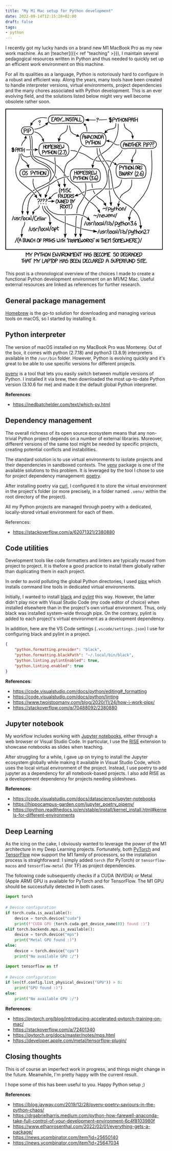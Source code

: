 ```yaml
---
title: "My M1 Mac setup for Python development"
date: 2022-09-14T12:15:28+02:00
draft: false
tags:
- python
---
```


I recently got my lucky hands on a brand new M1 MacBook Pro as my new work machine. As an [teacher]({{< ref "teaching" >}}), I maintain several pedagogical resources written in Python and thus needed to quickly set up an efficient work environment on this machine.

For all its qualities as a language, Python is notoriously hard to configure in a robust and efficient way. Along the years, many tools have been created to handle interpreter versions, virtual environments, project dependencies and the many chores associated with Python development. This is an ever evolving field, and the solutions listed below might very well become obsolete rather soon.

[![There's an xkcd for that, too!](images/python_environment.png)](https://xkcd.com/1987/)

This post is a chronological overview of the choices I made to create a functional Python development environment on an M1/M2 Mac. Useful external resources are linked as references for further research.

## General package management

[Homebrew](https://brew.sh) is the go-to solution for downloading and managing various tools on macOS, so I started by installing it.

## Python interpreter

The version of macOS installed on my MacBook Pro was Monterey. Out of the box, it comes with python (2.7.18) and python3 (3.8.9) interpreters available in the `/usr/bin` folder. However, Python is evolving quickly and it's great to be able to use specific versions for different projects.

[pyenv](https://github.com/pyenv/pyenv) is a tool that lets you easily switch between multiple versions of Python. I installed it via brew, then downloaded the most up-to-date Python version (3.10.6 for me) and made it the default global Python interpreter.

**References**:

- <https://nedbatchelder.com/text/which-py.html>

## Dependency management

The overall richness of its open source ecosystem means that any non-trivial Python project depends on a number of external libraries. Moreover, different versions of the same tool might be needed by specific projects, creating potential conflicts and instabilities.

The standard solution is to use virtual environments to isolate projects and their dependencies in sandboxed contexts. The [venv](https://docs.python.org/3/library/venv.html) package is one of the available solutions to this problem. It is leveraged by the tool I chose to use for project dependency management: [poetry](https://python-poetry.org/).

After installing poetry via [curl](https://curl.se/), I configured it to store the virtual environment in the project's folder (or more precisely, in a folder named `.venv/` within the root directory of the project).

All my Python projects are managed through poetry with a dedicated, locally-stored virtual environment for each of them.

References:

- <https://stackoverflow.com/a/62071321/2380880>

## Code utilities

Development tools like code formatters and linters are typically reused from project to project. It is thefore a good practice to install them globally rather than duplicating them in each project.

In order to avoid polluting the global Python directories, I used [pipx](https://github.com/pypa/pipx) which installs command line tools in dedicated virtual environments.

Initially, I wanted to install [black](https://github.com/psf/black) and [pylint](https://github.com/PyCQA/pylint) this way. However, the latter didn't play nice with Visual Studio Code (my code editor of choice) when installed elsewhere than in the project's own virtual environment. Thus, only black was installed system-wide through pipx. On the contrary, pylint is added to each project's virtual environment as a development dependency.

In addition, here are the VS Code settings (`.vscode/settings.json`) I use for configuring black and pylint in a project.

```json
{
    "python.formatting.provider": "black",
    "python.formatting.blackPath": "~/.local/bin/black",
    "python.linting.pylintEnabled": true,
    "python.linting.enabled": true
}
```

**References**:

- <https://code.visualstudio.com/docs/python/editing#_formatting>
- <https://code.visualstudio.com/docs/python/linting>
- <https://www.twoistoomany.com/blog/2020/11/24/how-i-work-pipx/>
- <https://stackoverflow.com/q/70488092/2380880>

## Jupyter notebook

My workflow includes working with [Jupyter notebooks](https://github.com/jupyter/notebook), either through a web browser or Visual Studio Code. In particular, I use the [RISE](https://rise.readthedocs.io) extension to showcase notebooks as slides when teaching.

After struggling for a while, I gave up on trying to install the Jupyter ecosystem globally while making it available in Visual Studio Code, which uses the local virtual environment of the project. Instead, I use poetry to add jupyter as a dependency for all notebook-based projects. I also add RISE as a developement dependency for projects needing slideshows.

**References**:

- <https://code.visualstudio.com/docs/datascience/jupyter-notebooks>
- <https://hippocampus-garden.com/jupyter_poetry_pipenv/>
- <https://ipython.readthedocs.io/en/stable/install/kernel_install.html#kernels-for-different-environments>

## Deep Learning

As the icing on the cake, I obviously wanted to leverage the power of the M1 architecture in my Deep Learning projects. Fortunately, both [PyTorch](https://pytorch.org/) and [TensorFlow](https://www.tensorflow.org/) now support the M1 family of processors, so the installation process is straighforward: I simply added `torch` (for PyTorch) or `tensorflow-macos` and `tensorflow-metal` (for TF) as project dependencies.

The following code subsequently checks if a CUDA (NVIDIA) or Metal (Apple ARM) GPU is available for PyTorch and for TensorFlow. The M1 GPU should be successfully detected in both cases.

```python
import torch

# Device configuration
if torch.cuda.is_available():
    device = torch.device("cuda")
    print(f"CUDA GPU {torch.cuda.get_device_name(0)} found :)")
elif torch.backends.mps.is_available():
    device = torch.device("mps")
    print("Metal GPU found :)")
else:
    device = torch.device("cpu")
    print("No available GPU :/")
```

```python
import tensorflow as tf

# Device configuration
if len(tf.config.list_physical_devices("GPU")) > 0:
    print("GPU found :)")
else:
    print("No available GPU :/")
```

**References**:

- <https://pytorch.org/blog/introducing-accelerated-pytorch-training-on-mac/>
- <https://stackoverflow.com/a/72401340>
- <https://pytorch.org/docs/master/notes/mps.html>
- <https://developer.apple.com/metal/tensorflow-plugin/>

## Closing thoughts

This is of course an imperfect work in progress, and things might change in the future. Meanwhile, I'm pretty happy with the current result.

I hope some of this has been useful to you. Happy Python setup ;)

**References**:

- <https://blog.jayway.com/2019/12/28/pyenv-poetry-saviours-in-the-python-chaos/>
- <https://drgabrielharris.medium.com/python-how-farewell-anaconda-take-full-control-of-your-development-environment-6c4f8103980f>
- <https://www.ethanrosenthal.com/2022/02/01/everything-gets-a-package/>
- <https://news.ycombinator.com/item?id=25650140>
- <https://news.ycombinator.com/item?id=25647034>
